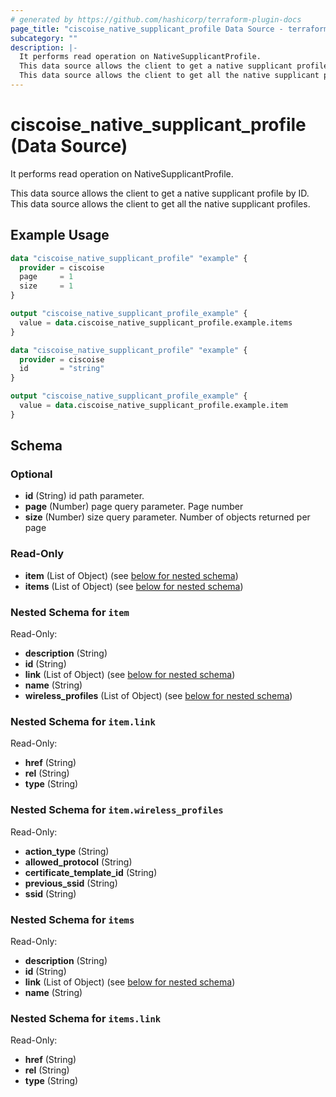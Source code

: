 ```yaml
---
# generated by https://github.com/hashicorp/terraform-plugin-docs
page_title: "ciscoise_native_supplicant_profile Data Source - terraform-provider-ciscoise"
subcategory: ""
description: |-
  It performs read operation on NativeSupplicantProfile.
  This data source allows the client to get a native supplicant profile by ID.
  This data source allows the client to get all the native supplicant profiles.
---
```


# ciscoise_native_supplicant_profile (Data Source)

It performs read operation on NativeSupplicantProfile.

This data source allows the client to get a native supplicant profile by ID.
This data source allows the client to get all the native supplicant profiles.

## Example Usage

```terraform
data "ciscoise_native_supplicant_profile" "example" {
  provider = ciscoise
  page     = 1
  size     = 1
}

output "ciscoise_native_supplicant_profile_example" {
  value = data.ciscoise_native_supplicant_profile.example.items
}

data "ciscoise_native_supplicant_profile" "example" {
  provider = ciscoise
  id       = "string"
}

output "ciscoise_native_supplicant_profile_example" {
  value = data.ciscoise_native_supplicant_profile.example.item
}
```

<!-- schema generated by tfplugindocs -->
## Schema

### Optional

- **id** (String) id path parameter.
- **page** (Number) page query parameter. Page number
- **size** (Number) size query parameter. Number of objects returned per page

### Read-Only

- **item** (List of Object) (see [below for nested schema](#nestedatt--item))
- **items** (List of Object) (see [below for nested schema](#nestedatt--items))

<a id="nestedatt--item"></a>
### Nested Schema for `item`

Read-Only:

- **description** (String)
- **id** (String)
- **link** (List of Object) (see [below for nested schema](#nestedobjatt--item--link))
- **name** (String)
- **wireless_profiles** (List of Object) (see [below for nested schema](#nestedobjatt--item--wireless_profiles))

<a id="nestedobjatt--item--link"></a>
### Nested Schema for `item.link`

Read-Only:

- **href** (String)
- **rel** (String)
- **type** (String)


<a id="nestedobjatt--item--wireless_profiles"></a>
### Nested Schema for `item.wireless_profiles`

Read-Only:

- **action_type** (String)
- **allowed_protocol** (String)
- **certificate_template_id** (String)
- **previous_ssid** (String)
- **ssid** (String)



<a id="nestedatt--items"></a>
### Nested Schema for `items`

Read-Only:

- **description** (String)
- **id** (String)
- **link** (List of Object) (see [below for nested schema](#nestedobjatt--items--link))
- **name** (String)

<a id="nestedobjatt--items--link"></a>
### Nested Schema for `items.link`

Read-Only:

- **href** (String)
- **rel** (String)
- **type** (String)


